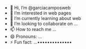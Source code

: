 - 👋 Hi, I’m @garciacamposweb
- 👀 I’m interested in web pages
- 🌱 I’m currently learning about web
- 💞️ I’m looking to collaborate on ...
- 📫 How to reach me ...
- 😄 Pronouns: ...
- ⚡ Fun fact: ...••••••••••••••

<!---
garciacamposweb/garciacamposweb is a ✨ special ✨ repository because its `README.md` (this file) appears on your GitHub profile.
You can click the Preview link to take a look at your changes.
--->
